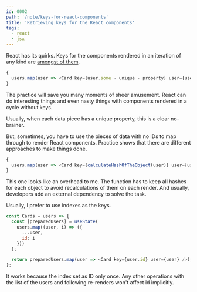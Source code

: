 ```yaml
---
id: 0002
path: '/note/keys-for-react-components'
title: 'Retrieving keys for the React components'
tags:
  - react
  - jsx
---
```


React has its quirks. Keys for the components rendered in an iteration of any kind are [amongst of them](https://reactjs.org/docs/lists-and-keys.html).

```javascript jsx
{
  users.map(user => <Card key={user.some - unique - property} user={user} />);
}
```

The practice will save you many moments of sheer amusement. React can do interesting things and even nasty things with components rendered in a cycle without keys.

Usually, when each data piece has a unique property, this is a clear no-brainer.

But, sometimes, you have to use the pieces of data with no IDs to map through to render React components. Practice shows that there are different approaches to make things done.

```javascript jsx
{
  users.map(user => <Card key={calculateHashOfTheObject(user)} user={user} />);
}
```

This one looks like an overhead to me. The function has to keep all hashes for each object to avoid recalculations of them on each render. And usually, developers add an external dependency to solve the task.

Usually, I prefer to use indexes as the keys.

```javascript jsx
const Cards = users => {
  const [preparedUsers] = useState(
    users.map((user, i) => ({
      ...user,
      id: i
    }))
  );

  return preparedUsers.map(user => <Card key={user.id} user={user} />);
};
```

It works because the index set as ID only once. Any other operations with the list of the users and following re-renders won't affect id implicitly.

